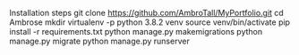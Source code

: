 Installation steps
git clone https://github.com/AmbroTall/MyPortfolio.git
cd Ambrose
mkdir virtualenv -p python 3.8.2 venv
source venv/bin/activate
pip install -r requirements.txt
python manage.py makemigrations
python manage.py migrate
python manage.py runserver

